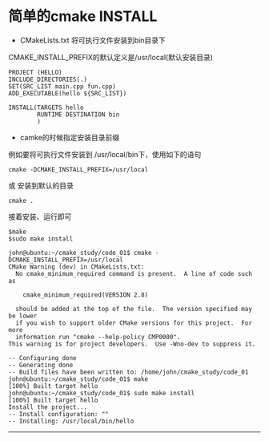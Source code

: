 # 简单的cmake INSTALL

* CMakeLists.txt
将可执行文件安装到bin目录下

CMAKE_INSTALL_PREFIX的默认定义是/usr/local(默认安装目录)

```
PROJECT (HELLO)
INCLUDE_DIRECTORIES(.)
SET(SRC_LIST main.cpp fun.cpp)
ADD_EXECUTABLE(hello ${SRC_LIST})

INSTALL(TARGETS hello
        RUNTIME DESTINATION bin
        )

```


* camke的时候指定安装目录前缀

例如要将可执行文件安装到 /usr/local/bin下，使用如下的语句
```
cmake -DCMAKE_INSTALL_PREFIX=/usr/local
```

或 安装到默认的目录
```
cmake .
```


接着安装、运行即可
```
$make
$sudo make install
```

```
john@ubuntu:~/cmake_study/code_01$ cmake -DCMAKE_INSTALL_PREFIX=/usr/local
CMake Warning (dev) in CMakeLists.txt:
  No cmake_minimum_required command is present.  A line of code such as

    cmake_minimum_required(VERSION 2.8)

  should be added at the top of the file.  The version specified may be lower
  if you wish to support older CMake versions for this project.  For more
  information run "cmake --help-policy CMP0000".
This warning is for project developers.  Use -Wno-dev to suppress it.

-- Configuring done
-- Generating done
-- Build files have been written to: /home/john/cmake_study/code_01
john@ubuntu:~/cmake_study/code_01$ make
[100%] Built target hello
john@ubuntu:~/cmake_study/code_01$ sudo make install
[100%] Built target hello
Install the project...
-- Install configuration: ""
-- Installing: /usr/local/bin/hello
```

---